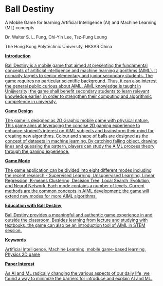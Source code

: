 # Ball Destiny
A Mobile Game for learning Artificial Intelligence (AI) and Machine Learning (ML) concepts

Dr. Walter S. L. Fung, Chi-Yin Lee, Tsz-Fung Leung

The Hong Kong Polytechnic University, HKSAR China

<b><u>Introduction</i></b>

Ball Destiny is a mobile game that aimed at presenting the fundamental concepts of artificial intelligence and machine learning algorithms (AIML). It primarily targets to senior elementary and junior secondary students. The game requires no particular scientific background. Thus, it can also interest the general public curious about AIML. 
AIML knowledge is taught in Unijjversity; the game shall benefit secondary students to learn relevant knowledge earlier, in order to strengthen their computing and algorithmic competence in university. 

<b><u>Game Design</i></b>

The game is designed as 2D Graphic mobile game with physical nature. This game aims at leveraging the concise 2D gaming experience to enhance student’s interest on AIML subjects and brainstorm their mind for creating new algorithms. Colour and shape of balls are designed as the concept of datasets in machine learning. By catching falling object, drawing lines and guessing the pattern, players can study the AIML process theory through the gaming experience.

<b><u>Game Mode</i></b>

The game application can be divided into eight different modes including the recent research - Supervised Learning, Unsupervised Learning, Linear Regression, K-means Clustering, Decision Tree, Local Search, Evolution, and Neural Network. Each mode contains a number of levels. Current methods are the common concepts in AIML development; the game will extend new modes for more AIML algorithms. 

<b><u>Education with Ball Destiny</i></b>

Ball Destiny provides a meaningful and authentic game experience in and outside the classroom. Besides learning from lecture and studying with textbooks, the game can also be an introduction tool of AIML in STEM session.

<b><u>Keywords</i></b>

Artificial Intelligence, Machine Learning, mobile game-based learning, Physics 2D game

<b><u>Paper Interest</i></b>

As AI and ML radically changing the various aspects of our daily life, we found a way to minimize the barriers for introduce and explain AI and ML.
